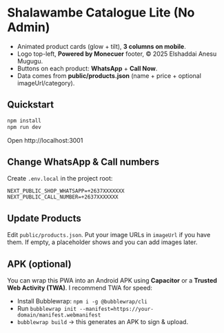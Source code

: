 # Shalawambe Catalogue Lite (No Admin)

- Animated product cards (glow + tilt), **3 columns on mobile**.
- Logo top-left, **Powered by Monecuer** footer, © 2025 Elshaddai Anesu Mugugu.
- Buttons on each product: **WhatsApp** + **Call Now**.
- Data comes from **public/products.json** (name + price + optional imageUrl/category).

## Quickstart
```bash
npm install
npm run dev
```
Open http://localhost:3001

## Change WhatsApp & Call numbers
Create `.env.local` in the project root:
```
NEXT_PUBLIC_SHOP_WHATSAPP=+2637XXXXXXX
NEXT_PUBLIC_CALL_NUMBER=+2637XXXXXXX
```

## Update Products
Edit `public/products.json`. Put your image URLs in `imageUrl` if you have them.
If empty, a placeholder shows and you can add images later.

## APK (optional)
You can wrap this PWA into an Android APK using **Capacitor** or a **Trusted Web Activity (TWA)**.
I recommend TWA for speed:
- Install Bubblewrap: `npm i -g @bubblewrap/cli`
- Run `bubblewrap init --manifest=https://your-domain/manifest.webmanifest`
- `bubblewrap build` → this generates an APK to sign & upload.

